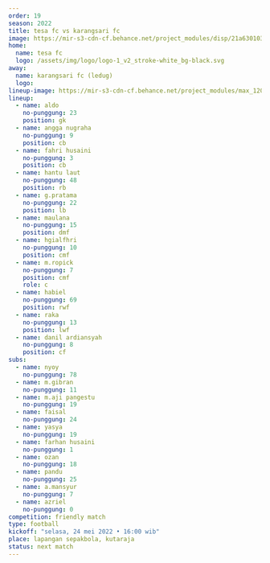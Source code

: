 ```yaml
---
order: 19
season: 2022
title: tesa fc vs karangsari fc
image: https://mir-s3-cdn-cf.behance.net/project_modules/disp/21a630103399045.5f609af32e4c6.png
home:
  name: tesa fc
  logo: /assets/img/logo/logo-1_v2_stroke-white_bg-black.svg
away:
  name: karangsari fc (ledug)
  logo:
lineup-image: https://mir-s3-cdn-cf.behance.net/project_modules/max_1200/ffff2e103399045.5f5e058dd7dba.png
lineup:
  - name: aldo
    no-punggung: 23
    position: gk
  - name: angga nugraha
    no-punggung: 9
    position: cb
  - name: fahri husaini
    no-punggung: 3
    position: cb
  - name: hantu laut
    no-punggung: 48
    position: rb
  - name: g.pratama
    no-punggung: 22
    position: lb
  - name: maulana
    no-punggung: 15
    position: dmf
  - name: hgialfhri
    no-punggung: 10
    position: cmf
  - name: m.ropick
    no-punggung: 7
    position: cmf
    role: c
  - name: habiel
    no-punggung: 69
    position: rwf
  - name: raka
    no-punggung: 13
    position: lwf
  - name: danil ardiansyah
    no-punggung: 8
    position: cf
subs:
  - name: nyoy
    no-punggung: 78
  - name: m.gibran
    no-punggung: 11
  - name: m.aji pangestu
    no-punggung: 19
  - name: faisal
    no-punggung: 24
  - name: yasya
    no-punggung: 19
  - name: farhan husaini
    no-punggung: 1
  - name: ozan
    no-punggung: 18
  - name: pandu
    no-punggung: 25
  - name: a.mansyur
    no-punggung: 7
  - name: azriel
    no-punggung: 0
competition: friendly match
type: football
kickoff: "selasa, 24 mei 2022 • 16:00 wib"
place: lapangan sepakbola, kutaraja
status: next match
---
```

